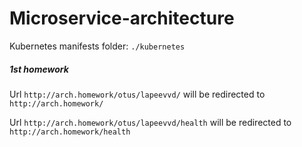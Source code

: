 # Microservice-architecture

Kubernetes manifests folder: `./kubernetes`
##### 1st homework 
Url `http://arch.homework/otus/lapeevvd/` will be redirected to `http://arch.homework/`  

Url `http://arch.homework/otus/lapeevvd/health` will be redirected to `http://arch.homework/health`  
 